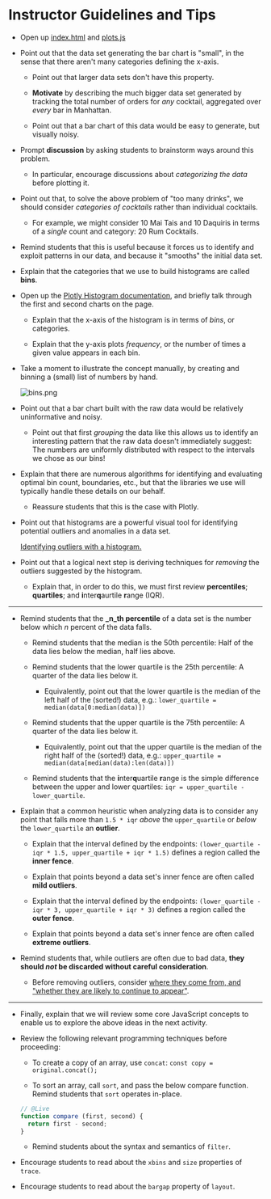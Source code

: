 # Instructor Guidelines and Tips

* Open up [index.html](./index.html) and [plots.js](./plots.js)

* Point out that the data set generating the bar chart is "small", in the sense that there aren't many categories defining the x-axis.

  * Point out that larger data sets don't have this property.

  * **Motivate** by describing the much bigger data set generated by tracking the total number of orders for _any_ cocktail, aggregated over _every_ bar in Manhattan.

  * Point out that a bar chart of this data would be easy to generate, but visually noisy.

* Prompt **discussion** by asking students to brainstorm ways around this problem.

  * In particular, encourage discussions about _categorizing the data_ before plotting it.

* Point out that, to solve the above problem of "too many drinks", we should consider _categories of cocktails_ rather than individual cocktails.

  * For example, we might consider 10 Mai Tais and 10 Daquiris in terms of a _single_ count and category: 20 Rum Cocktails.

* Remind students that this is useful because it forces us to identify and exploit patterns in our data, and because it "smooths"  the initial data set.

* Explain that the categories that we use to build histograms are called **bins**.

* Open up the [Plotly Histogram documentation](https://plot.ly/javascript/histograms/), and briefly talk through the first and second charts on the page.

  * Explain that the x-axis of the histogram is in terms of _bins_, or categories.

  * Explain that the y-axis plots _frequency_, or the number of times a given value appears in each bin.

* Take a moment to illustrate the concept manually, by creating and binning a (small) list of numbers by hand.

  ![bins.png](../../../Images/bins.png)

* Point out that a bar chart built with the raw data would be relatively uninformative and noisy.

  * Point out that first _grouping_ the data like this allows us to identify an interesting pattern that the raw data doesn't immediately suggest: The numbers are uniformly distributed with respect to the intervals we chose as our bins!

* Explain that there are numerous algorithms for identifying and evaluating optimal bin count, boundaries, etc., but that the libraries we use will typically handle these details on our behalf.

  * Reassure students that this is the case with Plotly.

* Point out that histograms are a powerful visual tool for identifying potential outliers and anomalies in a data set.

  [Identifying outliers with a histogram.](http://mathworld.wolfram.com/images/eps-gif/OutlierHistogram_1000.gif)

* Point out that a logical next step is deriving techniques for _removing_ the outliers suggested by the histogram.

  * Explain that, in order to do this, we must first review **percentiles**; **quartiles**; and **i**nter**q**aurtile **r**ange (IQR).

- - -

* Remind students that the **_n_th percentile** of a data set is the number below which _n_ percent of the data falls.

  * Remind students that the median is the 50th percentile: Half of the data lies below the median, half lies above.

  * Remind students that the lower quartile is the 25th percentile: A quarter of the data lies below it.

    * Equivalently, point out that the lower quartile is the median of the left half of the (sorted!) data, e.g.: `lower_quartile = median(data[0:median(data)])`

  * Remind students that the upper quartile is the 75th percentile: A quarter of the data lies below it.

    * Equivalently, point out that the upper quartile is the median of the right half of the (sorted!) data, e.g.: `upper_quartile = median(data[median(data):len(data)])`

  * Remind students that the **i**nter**q**uartile **r**ange is the simple difference between the upper and lower quartiles: `iqr = upper_quartile - lower_quartile`.

* Explain that a common heuristic when analyzing data is to consider any point that falls more than `1.5 * iqr` _above_ the `upper_quartile` or _below_ the `lower_quartile`  an **outlier**.

  * Explain that the interval defined by the endpoints: `(lower_quartile - iqr * 1.5, upper_quartile + iqr * 1.5)` defines a region called the **inner fence**.

  * Explain that points beyond a data set's inner fence are often called **mild outliers**.

  * Explain that the interval defined by the endpoints: `(lower_quartile - iqr * 3, upper_quartile + iqr * 3)` defines a region called the **outer fence**.

  * Explain that points beyond a data set's inner fence are often called **extreme outliers**.

* Remind students that, while outliers are often due to bad data, **they should _not_ be discarded without careful consideration**.

  * Before removing outliers, consider [where they come from, and "whether they are likely to continue to appear"](http://www.itl.nist.gov/div898/handbook/prc/section1/prc16.htm).

- - -

* Finally, explain that we will review some core JavaScript concepts to enable us to explore the above ideas in the next activity.

* Review the following relevant programming techniques before proceeding:

  * To create a copy of an array, use `concat`: `const copy = original.concat();`

  * To sort an array, call `sort`, and pass the below compare function. Remind students that `sort` operates in-place.

  ```js
  // @Live
  function compare (first, second) {
    return first - second;
  }
  ```

  * Remind students about the syntax and semantics of `filter`.

* Encourage students to read about the `xbins` and `size` properties of `trace`.

* Encourage students to read about the `bargap` property of `layout`.
